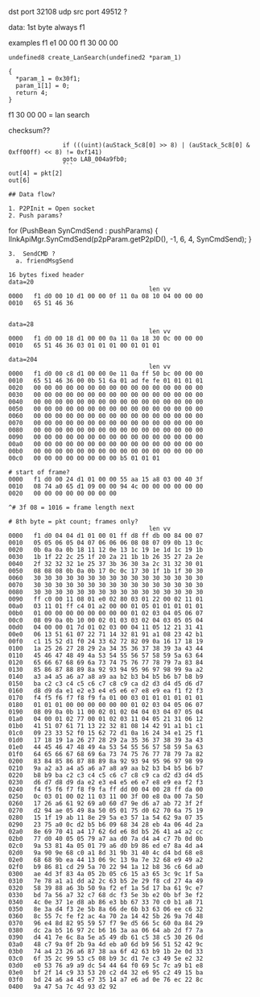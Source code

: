 dst port 32108 udp
src port 49512 ?

data:
1st byte always f1

examples
f1 e1 00 00
f1 30 00 00

```
undefined8 create_LanSearch(undefined2 *param_1)

{
  *param_1 = 0x30f1;
  param_1[1] = 0;
  return 4;
}
```
f1 30 00 00 = lan search

checksum??
```
               if (((uint)(auStack_5c8[0] >> 8) | (auStack_5c8[0] & 0xff00ff) << 8) != 0xf141)
               goto LAB_004a9fb0;
			   ```
out[4] = pkt[2]
out[6]

## Data flow?

1. P2PInit = Open socket
2. Push params?
```
for (PushBean SynCmdSend : pushParams) {
	IlnkApiMgr.SynCmdSend(p2pParam.getP2pID(), -1, 6, 4, SynCmdSend);
}
```
3.  SendCMD ?
  a. friendMsgSend

16 bytes fixed header
data=20
                                       len vv
0000   f1 d0 00 10 d1 00 00 0f 11 0a 08 10 04 00 00 00
0010   65 51 46 36


data=28
                                       len vv
0000   f1 d0 00 18 d1 00 00 0a 11 0a 18 30 0c 00 00 00
0010   65 51 46 36 03 01 01 01 00 01 01 01

data=204
                                       len vv
0000   f1 d0 00 c8 d1 00 00 0e 11 0a ff 50 bc 00 00 00
0010   65 51 46 36 00 0b 51 6a 01 ad fe fe 01 01 01 01
0020   00 00 00 00 00 00 00 00 00 00 00 00 00 00 00 00
0030   00 00 00 00 00 00 00 00 00 00 00 00 00 00 00 00
0040   00 00 00 00 00 00 00 00 00 00 00 00 00 00 00 00
0050   00 00 00 00 00 00 00 00 00 00 00 00 00 00 00 00
0060   00 00 00 00 00 00 00 00 00 00 00 00 00 00 00 00
0070   00 00 00 00 00 00 00 00 00 00 00 00 00 00 00 00
0080   00 00 00 00 00 00 00 00 00 00 00 00 00 00 00 00
0090   00 00 00 00 00 00 00 00 00 00 00 00 00 00 00 00
00a0   00 00 00 00 00 00 00 00 00 00 00 00 00 00 00 00
00b0   00 00 00 00 00 00 00 00 00 00 00 00 00 00 00 00
00c0   00 00 00 00 00 00 00 00 b5 01 01 01

# start of frame?
0000   f1 d0 00 24 d1 01 00 00 55 aa 15 a8 03 00 40 3f
0010   08 74 a0 65 d1 09 00 00 94 4c 00 00 00 00 00 00
0020   00 00 00 00 00 00 00 00

^# 3f 08 = 1016 = frame length next

# 8th byte = pkt count; frames only?
                                       len vv
0000   f1 d0 04 04 d1 01 00 01 ff d8 ff db 00 84 00 07
0010   05 05 06 05 04 07 06 06 06 08 08 07 09 0b 13 0c
0020   0b 0a 0a 0b 18 11 12 0e 13 1c 19 1e 1d 1c 19 1b
0030   1b 1f 22 2c 25 1f 20 2a 21 1b 1b 26 35 27 2a 2e
0040   2f 32 32 32 1e 25 37 3b 36 30 3a 2c 31 32 30 01
0050   08 08 08 0b 0a 0b 17 0c 0c 17 30 1f 1b 1f 30 30
0060   30 30 30 30 30 30 30 30 30 30 30 30 30 30 30 30
0070   30 30 30 30 30 30 30 30 30 30 30 30 30 30 30 30
0080   30 30 30 30 30 30 30 30 30 30 30 30 30 30 30 30
0090   ff c0 00 11 08 01 e0 02 80 03 01 22 00 02 11 01
00a0   03 11 01 ff c4 01 a2 00 00 01 05 01 01 01 01 01
00b0   01 00 00 00 00 00 00 00 00 01 02 03 04 05 06 07
00c0   08 09 0a 0b 10 00 02 01 03 03 02 04 03 05 05 04
00d0   04 00 00 01 7d 01 02 03 00 04 11 05 12 21 31 41
00e0   06 13 51 61 07 22 71 14 32 81 91 a1 08 23 42 b1
00f0   c1 15 52 d1 f0 24 33 62 72 82 09 0a 16 17 18 19
0100   1a 25 26 27 28 29 2a 34 35 36 37 38 39 3a 43 44
0110   45 46 47 48 49 4a 53 54 55 56 57 58 59 5a 63 64
0120   65 66 67 68 69 6a 73 74 75 76 77 78 79 7a 83 84
0130   85 86 87 88 89 8a 92 93 94 95 96 97 98 99 9a a2
0140   a3 a4 a5 a6 a7 a8 a9 aa b2 b3 b4 b5 b6 b7 b8 b9
0150   ba c2 c3 c4 c5 c6 c7 c8 c9 ca d2 d3 d4 d5 d6 d7
0160   d8 d9 da e1 e2 e3 e4 e5 e6 e7 e8 e9 ea f1 f2 f3
0170   f4 f5 f6 f7 f8 f9 fa 01 00 03 01 01 01 01 01 01
0180   01 01 01 00 00 00 00 00 00 01 02 03 04 05 06 07
0190   08 09 0a 0b 11 00 02 01 02 04 04 03 04 07 05 04
01a0   04 00 01 02 77 00 01 02 03 11 04 05 21 31 06 12
01b0   41 51 07 61 71 13 22 32 81 08 14 42 91 a1 b1 c1
01c0   09 23 33 52 f0 15 62 72 d1 0a 16 24 34 e1 25 f1
01d0   17 18 19 1a 26 27 28 29 2a 35 36 37 38 39 3a 43
01e0   44 45 46 47 48 49 4a 53 54 55 56 57 58 59 5a 63
01f0   64 65 66 67 68 69 6a 73 74 75 76 77 78 79 7a 82
0200   83 84 85 86 87 88 89 8a 92 93 94 95 96 97 98 99
0210   9a a2 a3 a4 a5 a6 a7 a8 a9 aa b2 b3 b4 b5 b6 b7
0220   b8 b9 ba c2 c3 c4 c5 c6 c7 c8 c9 ca d2 d3 d4 d5
0230   d6 d7 d8 d9 da e2 e3 e4 e5 e6 e7 e8 e9 ea f2 f3
0240   f4 f5 f6 f7 f8 f9 fa ff dd 00 04 00 28 ff da 00
0250   0c 03 01 00 02 11 03 11 00 3f 00 e8 0a 00 7a 50
0260   17 26 a6 61 92 69 a0 60 d7 9e d6 a7 ab 72 3f 2f
0270   d2 94 ae 05 49 8a 50 05 01 75 d0 62 70 6a 75 19
0280   15 1f 19 ab 11 8e 29 5a e3 57 1a 54 62 9a 07 35
0290   23 75 a0 0c d2 b5 b6 09 68 34 28 eb 4a 06 4d 2a
02a0   8e 69 70 41 a4 17 62 6d e6 8d b5 26 41 a4 a2 cc
02b0   77 d0 40 05 05 79 a7 aa d0 7a d4 a4 c7 7b 0d 0b
02c0   9a 53 81 4a 05 01 79 a6 d0 b9 86 ed e7 8a 4d a4
02d0   9a 90 9e 68 c0 a1 8d 31 9b 31 40 4c d4 bd 68 e8
02e0   68 68 9b ea 44 13 06 9c 13 9a 7e 32 68 e9 49 a2
02f0   b9 86 81 cd 29 5a 70 22 94 1a 12 b8 36 c6 6d a0
0300   ae 4d 3f 83 4a 05 2b 05 c6 15 a3 65 3c 9c 1f 5a
0310   7e 78 a1 a1 dd a2 2c 63 b5 2e 29 f8 cd 27 4a 49
0320   58 39 88 a6 3b 50 9a f2 ef 1a 5d 17 ba 61 9c e7
0330   bd 7a 56 a7 32 c7 68 dc f3 5e 3b e2 0b bf 3e f2
0340   4c 0e 37 1e d8 ab 86 e3 bb 67 33 70 c0 b1 a8 71
0350   8e 3a d4 f3 2e 5b 8a 66 de 6b b3 63 06 ee c6 32
0360   8c 55 7c fe f2 ac 4a 70 2a 14 42 5b 26 9a 7d 48
0370   96 e4 8d 82 95 59 57 f7 9e d5 66 5c 60 0a 84 29
0380   dc 2a b5 16 97 2c b6 16 3a aa 06 64 ab 2d f7 7a
0390   d4 41 7e 6c 8a 5e a5 49 db 61 c5 38 c5 30 26 0d
03a0   48 c7 9a 0f 2b 9a 4d eb a0 6d b9 56 51 52 42 9c
03b0   74 a4 23 26 a6 87 38 aa 6f 42 63 b9 1b 2e 0d 33
03c0   6f 35 2c 99 53 c5 08 b9 3c d1 7e c3 49 5e e2 32
03d0   e0 53 76 a9 a9 dc 54 44 64 f0 69 5c 7c a9 b1 e8
03e0   bf 2f 14 c9 33 53 20 c2 d4 32 e6 95 c2 49 15 ba
03f0   bd 24 a6 a4 45 e7 35 14 a7 e6 ad 0e 76 ec 22 8c
0400   9a 47 5a 7c 4d 93 d2 92

